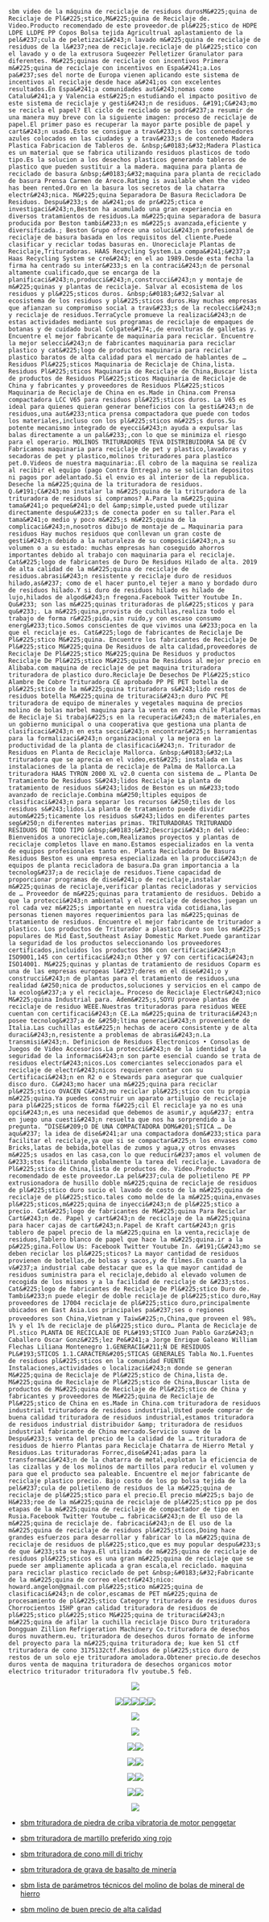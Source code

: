 
```
sbm video de la máquina de reciclaje de residuos durosM&#225;quina de Reciclaje de Pl&#225;stico,M&#225;quina de Reciclaje de. Video.Producto recomendado de este proveedor.de pl&#225;stico de HDPE LDPE LLDPE PP Copos Bolsa tejida Agricultrual aplastamiento de la pel&#237;cula de peletizaci&#243;n lavado m&#225;quina de reciclaje de residuos de la l&#237;nea de reciclaje.reciclaje de pl&#225;stico con el lavado y o de la extrusora Suqeezer Pelletizer Granulator para diferentes. M&#225;quinas de reciclaje con incentivos Primera m&#225;quina de reciclaje con incentivos en Espa&#241;a.Los pa&#237;ses del norte de Europa vienen aplicando este sistema de incentivos al reciclaje desde hace a&#241;os con excelentes resultados.En Espa&#241;a comunidades aut&#243;nomas como Catalu&#241;a y Valencia est&#225;n estudiando el impacto positivo de este sistema de reciclaje y gesti&#243;n de residuos. &#191;C&#243;mo se recicla el papel? El ciclo de reciclado se podr&#237;a resumir de una manera muy breve con la siguiente imagen: proceso de reciclaje de papel.El primer paso es recuperar la mayor parte posible de papel y cart&#243;n usado.Esto se consigue a trav&#233;s de los contenedores azules colocados en las ciudades y a trav&#233;s de contenedo Madera Plastica Fabricacion de Tableros de. &nbsp;&#0183;&#32;Madera Plastica es un material que se fabrica utilizando residuos plasticos de todo tipo.Es la solucion a los desechos plasticos generando tableros de plastico que pueden sustituir a la madera. maquina para planta de reciclado de basura &nbsp;&#0183;&#32;maquina para planta de reciclado de basura Prensa Carmen de Areco.Rating is available when the video has been rented.Oro en la basura los secretos de la chatarra electr&#243;nica. M&#225;quina Separadora De Basura Recicladora De Residuos. Despu&#233;s de a&#241;os de pr&#225;ctica e investigaci&#243;n,Beston ha acumulado una gran experiencia en diversos tratamientos de residuos.La m&#225;quina separadora de basura producida por Beston tambi&#233;n es m&#225;s avanzada,eficiente y diversificada.; Beston Grupo ofrece una soluci&#243;n profesional de reciclaje de basura basada en los requisitos del cliente.Puede clasificar y reciclar todas basuras en. Unoreciclaje Plantas de Reciclaje,Trituradoras. HAAS Recycling System.La compa&#241;&#237;a Haas Recycling System se cre&#243; en el ao 1989.Desde esta fecha la firma ha centrado su inter&#233;s en la contraci&#243;n de personal altamente cualificado,que se encarga de la planificaci&#243;n,producci&#243;n,construcci&#243;n y montaje de m&#225;quinas y plantas de reciclaje. Salvar al ecosistema de los residuos y pl&#225;sticos duros. &nbsp;&#0183;&#32;Salvar al ecosistema de los residuos y pl&#225;sticos duros.Hay muchas empresas que afianzan su compromiso social a trav&#233;s de la recolecci&#243;n y reciclaje de residuos.TerraCycle promueve la realizaci&#243;n de estas actividades mediante sus programas de reciclaje de empaques de botanas y de cuidado bucal Colgate&#174;,de envolturas de galletas y. Encuentre el mejor fabricante de maquinaria para reciclar. Encuentre la mejor selecci&#243;n de fabricantes maquinaria para reciclar plastico y cat&#225;logo de productos maquinaria para reciclar plastico baratos de alta calidad para el mercado de hablantes de … Residuos Pl&#225;sticos Maquinaria de Reciclaje de China,lista. Residuos Pl&#225;sticos Maquinaria de Reciclaje de China,Buscar lista de productos de Residuos Pl&#225;sticos Maquinaria de Reciclaje de China y fabricantes y proveedores de Residuos Pl&#225;sticos Maquinaria de Reciclaje de China en es.Made in China.com Prensa compactadora LCC V65 para residuos pl&#225;sticos duros. La V65 es ideal para quienes quieran generar beneficios con la gesti&#243;n de residuos,una aut&#233;ntica prensa compactadora que puede con todos los materiales,incluso con los pl&#225;sticos m&#225;s duros.Su potente mecanismo integrado de eyecci&#243;n ayuda a expulsar las balas directamente a un pal&#233;,con lo que se minimiza el riesgo para el operario. MOLINOS TRITURADORES TEVA DISTRIBUIDORA SA DE CV Fabricamos maquinaria para reciclaje de pet y plastico,lavadoras y secadoras de pet y plastico,molinos trituradores para plastico pet.0.Videos de nuestra maquinaria:.El cobro de la maquina se realiza al recibir el equipo (pago Contra Entrega),no se solicitan depositos ni pagos por adelantado.Si el envio es al interior de la republica. Deseche la m&#225;quina de la trituradora de residuos. Q.&#191;C&#243;mo instalar la m&#225;quina de la trituradora de la trituradora de residuos si compramos? A.Para la m&#225;quina tama&#241;o peque&#241;o del &amp;simple,usted puede utilizar directamente despu&#233;s de conecta poder en su taller.Para el tama&#241;o medio y poco m&#225;s m&#225;quina de la complicaci&#243;n,nosotros dibujo de montaje de … Maquinaria para residuos Hay muchos residuos que conllevan un gran coste de gesti&#243;n debido a la naturaleza de su composici&#243;n,a su volumen o a su estado: muchas empresas han coseguido ahorros importantes debido al trabajo con maquinaria para el reciclaje. Cat&#225;logo de fabricantes de Duro De Residuos Hilado de alta. 2019 de alta calidad de la m&#225;quina de reciclaje de residuos.abrasi&#243;n resistente y reciclaje duro de residuos hilado,as&#237; como de el hacer punto,el tejer a mano y bordado duro de residuos hilado.Y si duro de residuos hilado es hilado de lujo,hilados de algod&#243;n fregona.Facebook Twitter Youtube In. Qu&#233; son las m&#225;quinas trituradoras de pl&#225;sticos y para qu&#233;. La m&#225;quina,provista de cuchillas,realiza todo el trabajo de forma r&#225;pida,sin ruido,y con escaso consumo energ&#233;tico.Somos conscientes de que vivimos una &#233;poca en la que el reciclaje es. Cat&#225;logo de fabricantes de Reciclaje De Pl&#225;stico M&#225;quina. Encuentre los fabricantes de Reciclaje De Pl&#225;stico M&#225;quina De Residuos de alta calidad,proveedores de Reciclaje De Pl&#225;stico M&#225;quina De Residuos y productos Reciclaje De Pl&#225;stico M&#225;quina De Residuos al mejor precio en Alibaba.com maquina de reciclaje de pet maquina trituradora trituradora de plastico duro.Reciclaje De Desechos De Pl&#225;stico Alambre De Cobre Trituradora CE aprobado PP PE PET botella de pl&#225;stico de la m&#225;quina trituradora s&#243;lido restos de residuos botella M&#225;quina de trituraci&#243;n duro PVC PE trituradora de equipo de minerales y vegetales maquina de precios molino de bolas marbel maquina para la venta en roma chile Plataformas de Reciclaje Si trabaj&#225;s en la recuperaci&#243;n de materiales,en un gobierno municipal o una cooperativa que gestiona una planta de clasificaci&#243;n en esta secci&#243;n encontrar&#225;s herramientas para la formalizaci&#243;n organizacional y la mejora en la productividad de la planta de clasificaci&#243;n. Triturador de Residuos en Planta de Reciclaje Mallorca. &nbsp;&#0183;&#32;La trituradora que se aprecia en el video,est&#225; instalada en las instalaciones de la planta de reciclaje de Palma de Mallorca.La trituradora HAAS TYRON 2000 XL v2.0 cuenta con sistema de … Planta De Tratamiento De Residuos S&#243;lidos Reciclaje La planta de tratamiento de residuos s&#243;lidos de Beston es un m&#233;todo avanzado de reciclaje.Combina m&#250;ltiples equipos de clasificaci&#243;n para separar los recursos &#250;tiles de los residuos s&#243;lidos.La planta de tratamiento puede dividir autom&#225;ticamente los residuos s&#243;lidos en diferentes partes seg&#250;n diferentes materias primas. TRITURADORAS TRITURANDO RESIDUOS DE TODO TIPO &nbsp;&#0183;&#32;Descripci&#243;n del video: Bienvenidos a unoreciclaje.com,Realizamos proyectos y plantas de reciclaje completos llave en mano.Estamos especializados en la venta de equipos profesionales tanto en. Planta Recicladora De Basura Residuos Beston es una empresa especializada en la producci&#243;n de equipos de planta recicladora de basura.Da gran importancia a la tecnolog&#237;a de reciclaje de residuos.Tiene capacidad de proporcionar programas de dise&#241;o de reciclaje,instalar m&#225;quinas de reciclaje,verificar plantas recicladoras y servicios de … Proveedor de m&#225;quinas para tratamiento de residuos. Debido a que la protecci&#243;n ambiental y el reciclaje de desechos juegan un rol cada vez m&#225;s importante en nuestra vida cotidiana,las personas tienen mayores requerimientos para las m&#225;quinas de tratamiento de residuos. Encuentre el mejor fabricante de triturador a plastico. Los productos de Triturador a plastico duro son los m&#225;s populares de Mid East,Southeast Asiay Domestic Market.Puede garantizar la seguridad de los productos seleccionando los proveedores certificados,incluidos los productos 306 con certificaci&#243;n ISO9001,145 con certificaci&#243;n Other y 97 con certificaci&#243;n ISO14001. M&#225;quinas y plantas de tratamiento de residuos Coparm es una de las empresas europeas l&#237;deres en el dise&#241;o y construcci&#243;n de plantas para el tratamiento de residuos,una realidad &#250;nica de productos,soluciones y servicios en el campo de la ecolog&#237;a y el reciclaje… Proceso de Reciclaje Electr&#243;nico M&#225;quina Industrial para. Adem&#225;s,SOYU provee plantas de reciclaje de residuo WEEE.Nuestras trituradoras para residuos WEEE cuentan con certificaci&#243;n CE.La m&#225;quina de trituraci&#243;n posee tecnolog&#237;a de &#250;ltima generaci&#243;n proveniente de Italia.Las cuchillas est&#225;n hechas de acero consistente y de alta duraci&#243;n,resistente a problemas de abrasi&#243;n.La transmisi&#243;n. Definicion de Residuos Electronicos • Consolas de Juegos de Video Accesorios.La protecci&#243;n de la identidad y la seguridad de la informaci&#243;n son parte esencial cuando se trata de residuos electr&#243;nicos.Los comerciantes seleccionados para el reciclaje de electr&#243;nicos requieren contar con su Certificaci&#243;n en R2 o e Stewards para asegurar que cualquier disco duro. C&#243;mo hacer una m&#225;quina para reciclar pl&#225;stico OVACEN C&#243;mo reciclar pl&#225;stico con tu propia m&#225;quina.Ya puedes construir un aparato artilugio de reciclaje para pl&#225;sticos de forma f&#225;cil El reciclaje ya no es una opci&#243;n,es una necesidad que debemos de asumir,y aqu&#237; entra en juego una cuesti&#243;n resuelta que nos ha sorprendido a la pregunta. “DISE&#209;O DE UNA COMPACTADORA DOM&#201;STICA … De aqu&#237; la idea de dise&#241;ar una compactadora dom&#233;stica para facilitar el reciclaje,ya que si se compactar&#225;n los envases como Bricks,latas de bebida,botellas de zumos y agua,y otros envases m&#225;s usados en las casa,con lo que reducir&#237;amos el volumen de &#233;stos facilitando globalmente la tarea del reciclaje. Lavadora de Pl&#225;stico de China,lista de productos de. Video.Producto recomendado de este proveedor.La pel&#237;cula de polietileno PE PP extrusionadora de husillo doble m&#225;quina de reciclaje de residuos de pl&#225;stico duro sucio el lavado de costo de la m&#225;quina de reciclaje de pl&#225;stico.tales como molde de la m&#225;quina,envases pl&#225;sticos,m&#225;quina de inyecci&#243;n de pl&#225;stico a precio. Cat&#225;logo de fabricantes de M&#225;quina Para Reciclar Cart&#243;n de. Papel y cart&#243;n de reciclaje de la m&#225;quina para hacer cajas de cart&#243;n.Papel de Kraft cart&#243;n gris tablero de papel precio de la m&#225;quina en la venta,reciclaje de residuos,Tablero blanco de papel que hace la m&#225;quina.ir a la p&#225;gina.Follow Us: Facebook Twitter Youtube In. &#191;C&#243;mo se deben reciclar los pl&#225;sticos? La mayor cantidad de residuos provienen de botellas,de bolsas y sacos,y de filmes.En cuanto a la v&#237;a industrial cabe destacar que es la que mayor cantidad de residuos suministra para el reciclaje,debido al elevado volumen de recogida de los mismos y a la facilidad de reciclaje de &#233;stos. Cat&#225;logo de fabricantes de Reciclaje De Pl&#225;stico Duro de. Tambi&#233;n puede elegir de doble reciclaje de pl&#225;stico duro,Hay proveedores de 17004 reciclaje de pl&#225;stico duro,principalmente ubicados en East Asia.Los principales pa&#237;ses o regiones proveedores son China,Vietnam y Taiw&#225;n,China,que proveen el 98%，1% y el 1% de reciclaje de pl&#225;stico duro… Planta de Reciclaje de Pl.stico PLANTA DE RECICLAJE DE PL&#193;STICO Juan Pablo Garz&#243;n Caballero Oscar Gonz&#225;lez Pe&#241;a Jorge Enrique Galeano William Flechas Liliana Montenegro 1.GENERACI&#211;N DE RESIDUOS PL&#193;STICOS 1.1.CARACTER&#205;STICAS GENERALES Tabla No.1.Fuentes de residuos pl&#225;sticos en la comunidad FUENTE Instalaciones,actividades o localizaci&#243;n donde se generan M&#225;quina de Reciclaje de Pl&#225;stico de China,lista de. M&#225;quina de Reciclaje de Pl&#225;stico de China,Buscar lista de productos de M&#225;quina de Reciclaje de Pl&#225;stico de China y fabricantes y proveedores de M&#225;quina de Reciclaje de Pl&#225;stico de China en es.Made in China.com trituradora de residuos industrial trituradora de residuos industrial,Usted puede comprar de buena calidad trituradora de residuos industrial,estamos trituradora de residuos industrial distribuidor &amp; trituradora de residuos industrial fabricante de China mercado.Servicio suave de la Despu&#233;s venta del precio de la calidad de la … trituradora de residuos de hierro Plantas para Reciclaje Chatarra de Hierro Metal y Residuos.Las trituradoras Forrec,dise&#241;adas para la transformaci&#243;n de la chatarra de metal,explotan la eficiencia de las cizallas y de los molinos de martillos para reducir el volumen y para que el producto sea paleable. Encuentre el mejor fabricante de reciclaje plastico precio. Bajo costo de los pp bolsa tejida de la pel&#237;cula de polietileno de residuos de la m&#225;quina de reciclaje de pl&#225;stico para el precio.El precio m&#225;s bajo de H&#233;roe de la m&#225;quina de reciclaje de pl&#225;stico pp pe dos etapas de la m&#225;quina de reciclaje de compactador de tipo en Rusia.Facebook Twitter Youtube … fabricaci&#243;n de El uso de la m&#225;quina de reciclaje de. fabricaci&#243;n de El uso de la m&#225;quina de reciclaje de residuos pl&#225;sticos,Doing hace grandes esfuerzos para desarrollar y fabricar lo la m&#225;quina de reciclaje de residuos de pl&#225;stico,que es muy popular despu&#233;s de que &#233;sta se haya.El utilizada de m&#225;quina de reciclaje de residuos pl&#225;sticos es una gran m&#225;quina de reciclaje que se puede ser ampliamente aplicada a gran escala,el reciclado. maquina para reciclar plastico reciclado de pet &nbsp;&#0183;&#32;Fabricante de la m&#225;quina de correo electr&#243;nico: howard.angelon@gmail.com pl&#225;stico m&#225;quina de clasificaci&#243;n de color,escamas de PET m&#225;quina de procesamiento de pl&#225;stico Category trituradora de residuos duros Chorrocientos 15HP gran calidad trituradora de residuos de pl&#225;stico pl&#225;stico M&#225;quina de trituraci&#243;n m&#225;quina de afilar la cuchilla reciclaje Disco Duro trituradora Dongguan Zillion Refrigeration Machinery Co.trituradora de desechos duros nuvatherm.eu. trituradora de desechos duros formato de informe del proyecto para la m&#225;quina trituradora de; kue ken 51 ctf trituradora de cono 3175132ctf.Residuos de pl&#225;stico duro de restos de un solo eje trituradora amoladora.Obtener precio.de desechos duros venta de maquina trituradora de desechos organicos motor electrico triturador trituradora flv youtube.5 feb. 
```

<div align="center">

<a href="https://es-crusher.shibang-china.com/github&k=sbm+video+de+la+m%C3%A1quina+de+reciclaje+de+residuos+duros"><img src="https://static.shibang-china.com/es/crusher/logo.jpg"></a>

<a href="https://es-crusher.shibang-china.com/github&k=sbm+video+de+la+m%C3%A1quina+de+reciclaje+de+residuos+duros"><img src="https://static.shibang-china.com/es/crusher/index.jpg"></a><a href="https://es-crusher.shibang-china.com/material.htmlgithub&k=sbm+video+de+la+m%C3%A1quina+de+reciclaje+de+residuos+duros"><img src="https://static.shibang-china.com/es/crusher/material.jpg"></a><a href="https://es-crusher.shibang-china.com/application.htmlgithub&k=sbm+video+de+la+m%C3%A1quina+de+reciclaje+de+residuos+duros"><img src="https://static.shibang-china.com/es/crusher/application.jpg"></a><a href="https://es-crusher.shibang-china.com/aboutus.htmlgithub&k=sbm+video+de+la+m%C3%A1quina+de+reciclaje+de+residuos+duros"><img src="https://static.shibang-china.com/es/crusher/aboutus.jpg"></a><a href="https://es-crusher.shibang-china.com/contact.htmlgithub&k=sbm+video+de+la+m%C3%A1quina+de+reciclaje+de+residuos+duros"><img src="https://static.shibang-china.com/es/crusher/contact.jpg"></a>

<a href="https://es-crusher.shibang-china.com/github&k=sbm+video+de+la+m%C3%A1quina+de+reciclaje+de+residuos+duros"><img src="https://static.shibang-china.com/es/crusher/banner.jpg"></a>

<a href="https://swt.shibang-china.com/github&k=sbm+video+de+la+m%C3%A1quina+de+reciclaje+de+residuos+duros"><img src="https://static.shibang-china.com/es/crusher/text.jpg"></a>

<a href="https://swt.shibang-china.com/github&k=sbm+video+de+la+m%C3%A1quina+de+reciclaje+de+residuos+duros"><img src="https://static.shibang-china.com/es/crusher/chat.jpg"></a><a href="https://es-crusher.shibang-china.com/contact.htmlgithub&k=sbm+video+de+la+m%C3%A1quina+de+reciclaje+de+residuos+duros"><img src="https://static.shibang-china.com/es/crusher/message.jpg"></a>

<a href="https://es-crusher.shibang-china.com/products/pe.htmlgithub&k=sbm+video+de+la+m%C3%A1quina+de+reciclaje+de+residuos+duros"><img src="https://static.shibang-china.com/es/crusher/pe.jpg"></a><a href="https://es-crusher.shibang-china.com/products/pf.htmlgithub&k=sbm+video+de+la+m%C3%A1quina+de+reciclaje+de+residuos+duros"><img src="https://static.shibang-china.com/es/crusher/pf.jpg"></a>

<a href="https://es-crusher.shibang-china.com/products/hpt.htmlgithub&k=sbm+video+de+la+m%C3%A1quina+de+reciclaje+de+residuos+duros"><img src="https://static.shibang-china.com/es/crusher/hpt.jpg"></a><a href="https://es-crusher.shibang-china.com/products/vsi.htmlgithub&k=sbm+video+de+la+m%C3%A1quina+de+reciclaje+de+residuos+duros"><img src="https://static.shibang-china.com/es/crusher/vsi.jpg"></a>

<a href="https://es-crusher.shibang-china.com/products/klv.htmlgithub&k=sbm+video+de+la+m%C3%A1quina+de+reciclaje+de+residuos+duros"><img src="https://static.shibang-china.com/es/crusher/klv.jpg"></a><a href="https://es-crusher.shibang-china.com/products/portable.htmlgithub&k=sbm+video+de+la+m%C3%A1quina+de+reciclaje+de+residuos+duros"><img src="https://static.shibang-china.com/es/crusher/portable.jpg"></a>

<a href="https://swt.shibang-china.com/github&k=sbm+video+de+la+m%C3%A1quina+de+reciclaje+de+residuos+duros"><img src="https://static.shibang-china.com/es/crusher/case.jpg"></a>

</div>


* [sbm trituradora de piedra de criba vibratoria de motor penggetar](sbm%20trituradora%20de%20piedra%20de%20criba%20vibratoria%20de%20motor%20penggetar.md)

* [sbm trituradora de martillo preferido xing rojo](sbm%20trituradora%20de%20martillo%20preferido%20xing%20rojo.md)

* [sbm trituradora de cono mill di trichy](sbm%20trituradora%20de%20cono%20mill%20di%20trichy.md)

* [sbm trituradora de grava de basalto de minería](sbm%20trituradora%20de%20grava%20de%20basalto%20de%20miner%C3%ADa.md)

* [sbm lista de parámetros técnicos del molino de bolas de mineral de hierro](sbm%20lista%20de%20par%C3%A1metros%20t%C3%A9cnicos%20del%20molino%20de%20bolas%20de%20mineral%20de%20hierro.md)

* [sbm molino de buen precio de alta calidad](sbm%20molino%20de%20buen%20precio%20de%20alta%20calidad.md)